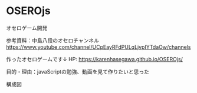 # OSEROjs
オセロゲーム開発

参考資料：中島八段のオセロチャンネル
https://www.youtube.com/channel/UCpEayRFdPULqLjvpIYTdaOw/channels

作ったオセロゲームです↓
HP: https://karenhasegawa.github.io/OSEROjs/

目的・理由：javaScriptの勉強、動画を見て作りたいと思った

構成図




